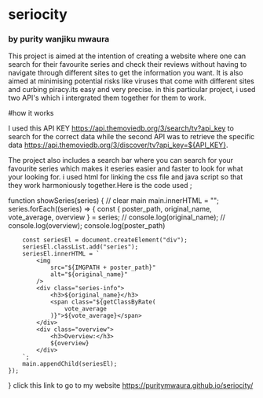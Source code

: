 # seriocity
### by purity wanjiku mwaura


This project is aimed at the intention of creating a website where one can search for their favourite series and check their reviews without having to navigate through different sites to get the information you want. It is also aimed at minimising potential risks like viruses that come with different sites and curbing piracy.its easy and very precise.
in this particular project, i used two API's which i intergrated them together for them to work.

#how it works

I used this API KEY https://api.themoviedb.org/3/search/tv?api_key to search for the correct data while the second API was to retrieve  the specific  data https://api.themoviedb.org/3/discover/tv?api_key=${API_KEY}.

The project also includes a search bar where you can search for your favourite series which makes it eseries easier and faster to look for what your looking for.
i used html for linking the css file and java script so that they work harmoniously together.Here is the code used ;


function showSeries(series) {
    // clear main
    main.innerHTML = "";
    series.forEach((series) => {
        const { poster_path, original_name, vote_average, overview } = series;
        // console.log(original_name);
        // console.log(overview);
        console.log(poster_path)
        
        const seriesEl = document.createElement("div");
        seriesEl.classList.add("series");
        seriesEl.innerHTML = `
            <img
                src="${IMGPATH + poster_path}"
                alt="${original_name}"
            />
            <div class="series-info">
                <h3>${original_name}</h3>
                <span class="${getClassByRate(
                    vote_average
                )}">${vote_average}</span>
            </div>
            <div class="overview">
                <h3>Overview:</h3>
                ${overview}
            </div>
        `;
        main.appendChild(seriesEl);
    });
}
click this link to go to my website
https://puritymwaura.github.io/seriocity/
